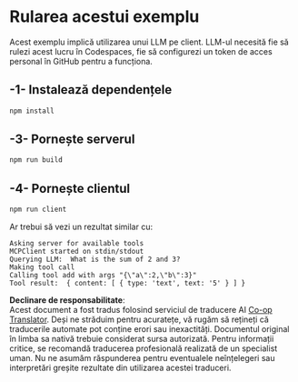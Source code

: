 <!--
CO_OP_TRANSLATOR_METADATA:
{
  "original_hash": "6d6315e03f591fb5a39be91da88585dc",
  "translation_date": "2025-07-13T19:21:08+00:00",
  "source_file": "03-GettingStarted/03-llm-client/solution/typescript/README.md",
  "language_code": "ro"
}
-->
# Rularea acestui exemplu

Acest exemplu implică utilizarea unui LLM pe client. LLM-ul necesită fie să rulezi acest lucru în Codespaces, fie să configurezi un token de acces personal în GitHub pentru a funcționa.

## -1- Instalează dependențele

```bash
npm install
```

## -3- Pornește serverul

```bash
npm run build
```

## -4- Pornește clientul

```sh
npm run client
```

Ar trebui să vezi un rezultat similar cu:

```text
Asking server for available tools
MCPClient started on stdin/stdout
Querying LLM:  What is the sum of 2 and 3?
Making tool call
Calling tool add with args "{\"a\":2,\"b\":3}"
Tool result:  { content: [ { type: 'text', text: '5' } ] }
```

**Declinare de responsabilitate**:  
Acest document a fost tradus folosind serviciul de traducere AI [Co-op Translator](https://github.com/Azure/co-op-translator). Deși ne străduim pentru acuratețe, vă rugăm să rețineți că traducerile automate pot conține erori sau inexactități. Documentul original în limba sa nativă trebuie considerat sursa autorizată. Pentru informații critice, se recomandă traducerea profesională realizată de un specialist uman. Nu ne asumăm răspunderea pentru eventualele neînțelegeri sau interpretări greșite rezultate din utilizarea acestei traduceri.
